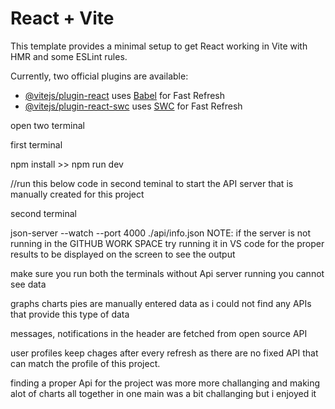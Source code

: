 # React + Vite

This template provides a minimal setup to get React working in Vite with HMR and some ESLint rules.

Currently, two official plugins are available:

- [@vitejs/plugin-react](https://github.com/vitejs/vite-plugin-react/blob/main/packages/plugin-react/README.md) uses [Babel](https://babeljs.io/) for Fast Refresh
- [@vitejs/plugin-react-swc](https://github.com/vitejs/vite-plugin-react-swc) uses [SWC](https://swc.rs/) for Fast Refresh

open two terminal

first terminal

npm install >> npm run dev

//run this below code in second teminal to start the API server that is manually created for this project

second terminal

json-server --watch --port 4000 ./api/info.json
NOTE: if the server is not running in the GITHUB WORK SPACE try running it in VS code for the proper results to be displayed on the screen to see the output

make sure you run both the terminals without Api server running you cannot see data

graphs charts pies are manually entered data as i could not find any APIs that provide this type of data

messages, notifications in the header are fetched from open source API

user profiles keep chages after every refresh as there are no fixed API that can match the profile of this project.

finding a proper Api for the project was more more challanging and making alot of charts all together in one main was a bit challanging but i enjoyed it
